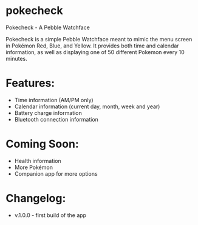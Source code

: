 # pokecheck

Pokecheck - A Pebble Watchface

Pokecheck is a simple Pebble Watchface meant to mimic the menu screen in Pokémon Red, Blue, and Yellow. It provides both time and calendar information, as well as displaying one of 50 different Pokemon every 10 minutes.

# Features:
* Time information (AM/PM only)
* Calendar information (current day, month, week and year)
* Battery charge information
* Bluetooth connection information

# Coming Soon:
* Health information
* More Pokémon
* Companion app for more options

# Changelog:
* v.1.0.0 - first build of the app

